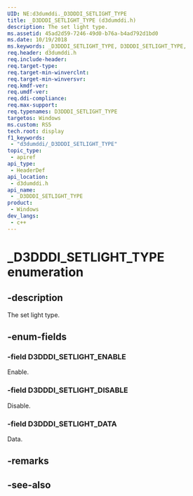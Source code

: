 ```yaml
---
UID: NE:d3dumddi._D3DDDI_SETLIGHT_TYPE
title: _D3DDDI_SETLIGHT_TYPE (d3dumddi.h)
description: The set light type.
ms.assetid: 45ad2d59-7246-49d0-b76a-b4ad792d1bd0
ms.date: 10/19/2018
ms.keywords: _D3DDDI_SETLIGHT_TYPE, D3DDDI_SETLIGHT_TYPE,
req.header: d3dumddi.h
req.include-header: 
req.target-type: 
req.target-min-winverclnt: 
req.target-min-winversvr: 
req.kmdf-ver: 
req.umdf-ver: 
req.ddi-compliance: 
req.max-support: 
req.typenames: D3DDDI_SETLIGHT_TYPE
targetos: Windows
ms.custom: RS5
tech.root: display
f1_keywords:
 - "d3dumddi/_D3DDDI_SETLIGHT_TYPE"
topic_type:
 - apiref
api_type:
 - HeaderDef
api_location:
 - d3dumddi.h
api_name:
 - _D3DDDI_SETLIGHT_TYPE
product:
 - Windows
dev_langs:
 - c++
---
```


# _D3DDDI_SETLIGHT_TYPE enumeration

## -description

The set light type.

## -enum-fields

### -field D3DDDI_SETLIGHT_ENABLE

Enable.

### -field D3DDDI_SETLIGHT_DISABLE

Disable.

### -field D3DDDI_SETLIGHT_DATA

Data.

## -remarks

## -see-also

